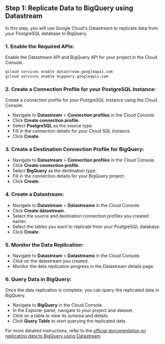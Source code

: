 ## Step 1: Replicate Data to BigQuery using Datastream

In this step, you will use Google Cloud's Datastream to replicate data from your PostgreSQL database to BigQuery.

### 1. Enable the Required APIs:

Enable the Datastream API and BigQuery API for your project in the Cloud Console.

```bash
gcloud services enable datastream.googleapis.com
gcloud services enable bigquery.googleapis.com
```

### 2. Create a Connection Profile for your PostgreSQL Instance:

Create a connection profile for your PostgreSQL instance using the Cloud Console.

- Navigate to **Datastream** > **Connection profiles** in the Cloud Console.
- Click **Create connection profile**.
- Select **PostgreSQL** as the source type.
- Fill in the connection details for your Cloud SQL instance.
- Click **Create**.

### 3. Create a Destination Connection Profile for BigQuery:

- Navigate to **Datastream** > **Connection profiles** in the Cloud Console.
- Click **Create connection profile**.
- Select **BigQuery** as the destination type.
- Fill in the connection details for your BigQuery project.
- Click **Create**.

### 4. Create a Datastream:

- Navigate to **Datastream** > **Datastreams** in the Cloud Console.
- Click **Create datastream**.
- Select the source and destination connection profiles you created earlier.
- Select the tables you want to replicate from your PostgreSQL database.
- Click **Create**.

### 5. Monitor the Data Replication:

- Navigate to **Datastream** > **Datastreams** in the Cloud Console.
- Click on the datastream you created.
- Monitor the data replication progress in the Datastream details page.

### 6. Query Data in BigQuery:

Once the data replication is complete, you can query the replicated data in BigQuery.

- Navigate to **BigQuery** in the Cloud Console.
- In the Explorer panel, navigate to your project and dataset.
- Click on a table to view its schema and details.
- Click **Query Table** to start querying the replicated data.

For more detailed instructions, refer to the [official documentation on replicating data to BigQuery using Datastream](https://cloud.google.com/datastream/docs/quickstart-replication-to-bigquery).
